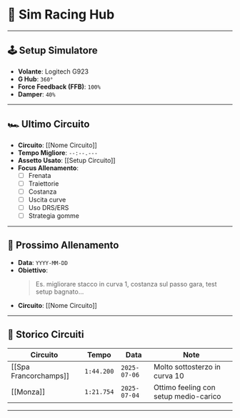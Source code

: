 # 🏁 Sim Racing Hub

---
## 🕹️ Setup Simulatore
- **Volante**: Logitech G923
- **G Hub**: `360°`
- **Force Feedback (FFB)**: `100%`
- **Damper**: `40%`
---
## 🏎️ Ultimo Circuito
- **Circuito**: [[Nome Circuito]]
- **Tempo Migliore**: `--:--.---`
- **Assetto Usato**: [[Setup Circuito]]
- **Focus Allenamento**:
  - [ ] Frenata
  - [ ] Traiettorie
  - [ ] Costanza
  - [ ] Uscita curve
  - [ ] Uso DRS/ERS
  - [ ] Strategia gomme

---
## 📅 Prossimo Allenamento
- **Data**: `YYYY-MM-DD`
- **Obiettivo**:  
  > Es. migliorare stacco in curva 1, costanza sul passo gara, test setup bagnato…
- **Circuito**: [[Nome Circuito]]

---

## 📓 Storico Circuiti

| Circuito              | Tempo      | Data         | Note                                  |
| --------------------- | ---------- | ------------ | ------------------------------------- |
| [[Spa Francorchamps]] | `1:44.200` | `2025-07-06` | Molto sottosterzo in curva 10         |
| [[Monza]]             | `1:21.754` | `2025-07-04` | Ottimo feeling con setup medio-carico |

---